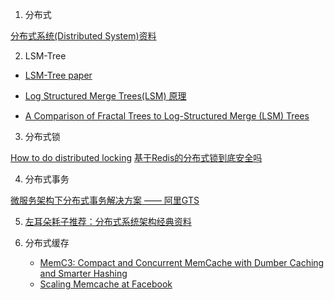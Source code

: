 1.  分布式

   [分布式系统(Distributed System)资料](https://github.com/ty4z2008/Qix/blob/master/ds.md)
   
2.  LSM-Tree

   + [LSM-Tree paper](https://www.cs.umb.edu/~poneil/lsmtree.pdf)
   
   + [Log Structured Merge Trees(LSM) 原理](https://www.open-open.com/lib/view/open1424916275249.html)
   
   + [A Comparison of Fractal Trees to Log-Structured Merge (LSM) Trees](http://www.pandademo.com/wp-content/uploads/2017/12/A-Comparison-of-Fractal-Trees-to-Log-Structured-Merge-LSM-Trees.pdf)

3.  分布式锁

   [How to do distributed locking](https://martin.kleppmann.com/2016/02/08/how-to-do-distributed-locking.html)
   [基于Redis的分布式锁到底安全吗](http://zhangtielei.com/posts/blog-redlock-reasoning.html)

4.  分布式事务

   [微服务架构下分布式事务解决方案 —— 阿里GTS](https://yq.aliyun.com/articles/542020?spm=a2c4e.11163080.searchblog.9.e28f2ec1xpW1Ot)
   
5. [左耳朵耗子推荐：分布式系统架构经典资料](https://www.infoq.cn/article/2018/05/distributed-system-architecture)

6. 分布式缓存

   + [MemC3: Compact and Concurrent MemCache with Dumber Caching and Smarter Hashing](http://www.cs.cmu.edu/~dga/papers/memc3-nsdi2013.pdf)
   + [Scaling Memcache at Facebook](https://www.usenix.org/system/files/conference/nsdi13/nsdi13-final170_update.pdf)
